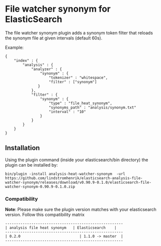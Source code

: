 File watcher synonym for ElasticSearch
======================================

The file watcher synonym plugin adds a synonym token filter that reloads the synonym file at given intervals (default 60s).

Example:

	{
	    "index" : {
	        "analysis" : {
	            "analyzer" : {
	                "synonym" : {
	                    "tokenizer" : "whitespace",
	                    "filter" : ["synonym"]
 	               }
	            },
	            "filter" : {
	                "synonym" : {
	                    "type" : "file_heat_synonym",
	                    "synonyms_path" : "analysis/synonym.txt"
	                    "interval" : "10"
	                }
	            }
	        }
	    }
	}

## Installation

Using the plugin command (inside your elasticsearch/bin directory) the plugin can be installed by:
```
bin/plugin -install analysis-heat-watcher-synonym  -url https://github.com/lindstromhenrik/elasticsearch-analysis-file-watcher-synonym/releases/download/v0.90.9-0.1.0/elasticsearch-file-watcher-synonym-0.90.9-0.1.0.zip
```

### Compatibility


**Note**: Please make sure the plugin version matches with your elasticsearch version. Follow this compatibility matrix

    ------------------------------------------------------
    | analysis file heat synonym   | Elasticsearch    |
    ------------------------------------------------------
    | 0.2.0                           | 1.1.0 -> master  |
    ------------------------------------------------------